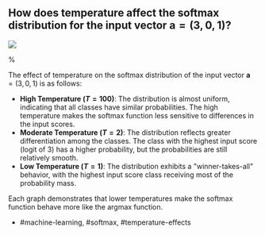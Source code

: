 ## How does temperature affect the softmax distribution for the input vector $\boldsymbol{a}=(3,0,1)$?

![](https://cdn.mathpix.com/cropped/2024_06_13_0d3c3fabafab878573b2g-1.jpg?height=362&width=941&top_left_y=204&top_left_x=545)

%

The effect of temperature on the softmax distribution of the input vector $\boldsymbol{a}=(3,0,1)$ is as follows:

- **High Temperature ($T=100$)**: The distribution is almost uniform, indicating that all classes have similar probabilities. The high temperature makes the softmax function less sensitive to differences in the input scores.
- **Moderate Temperature ($T=2$)**: The distribution reflects greater differentiation among the classes. The class with the highest input score (logit of 3) has a higher probability, but the probabilities are still relatively smooth.
- **Low Temperature ($T=1$)**: The distribution exhibits a "winner-takes-all" behavior, with the highest input score class receiving most of the probability mass. 

Each graph demonstrates that lower temperatures make the softmax function behave more like the argmax function.

- #machine-learning, #softmax, #temperature-effects